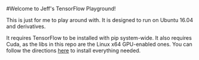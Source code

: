 #Welcome to Jeff's TensorFlow Playground!

This is just for me to play around with. It is designed to run on Ubuntu 16.04 and derivatives.

It requires TensorFlow to be installed with pip system-wide. It also requires Cuda, as the libs in this repo are the Linux x64 GPU-enabled ones. You can follow the directions [here](https://www.tensorflow.org/install/install_linux) to install everything needed. 
